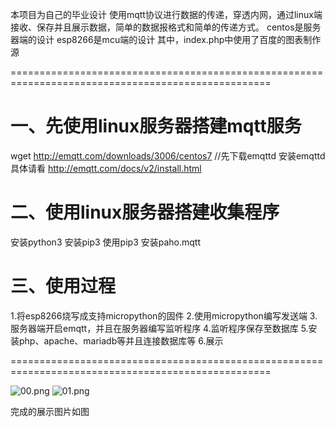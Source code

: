本项目为自己的毕业设计
使用mqtt协议进行数据的传递，穿透内网，通过linux端接收、保存并且展示数据，简单的数据报格式和简单的传递方式。
centos是服务器端的设计
esp8266是mcu端的设计
其中，index.php中使用了百度的图表制作源



===================================================================================================
# 一、先使用linux服务器搭建mqtt服务 #
wget http://emqtt.com/downloads/3006/centos7  //先下载emqttd
安装emqttd具体请看 http://emqtt.com/docs/v2/install.html
# 二、使用linux服务器搭建收集程序 #
安装python3
安装pip3
使用pip3 安装paho.mqtt
# 三、使用过程 #
1.将esp8266烧写成支持micropython的固件
2.使用micropython编写发送端
3.服务器端开启emqtt，并且在服务器编写监听程序
4.监听程序保存至数据库
5.安装php、apache、mariadb等并且连接数据库等
6.展示
  
  ===================================================================================================
  
  
![00.png](https://i.loli.net/2018/11/01/5bda921355445.png)
![01.png](https://i.loli.net/2018/11/01/5bda92384dd89.png)


完成的展示图片如图
